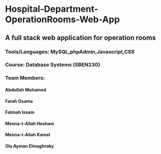 # Hospital-Department-OperationRooms-Web-App

## A full stack web application for operation rooms
### Tools/Languages: MySQL,phpAdmin,Javascript,CSS
### Course: Database Systems (SBEN230)
### Team Members: 
#### Abdullah Mohamed
#### Farah Osama	        
#### Fatmah Issam	        
#### Menna-t-Allah Hesham	
#### Menna-t-Allah Kamel	
#### Ola Ayman Elmaghraby	
